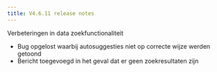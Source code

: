 ```yaml
---
title: V4.6.11 release notes
---
```


Verbeteringen in data zoekfunctionaliteit

- Bug opgelost waarbij autosuggesties niet op correcte wijze werden getoond
- Bericht toegevoegd in het geval dat er geen zoekresultaten zijn
